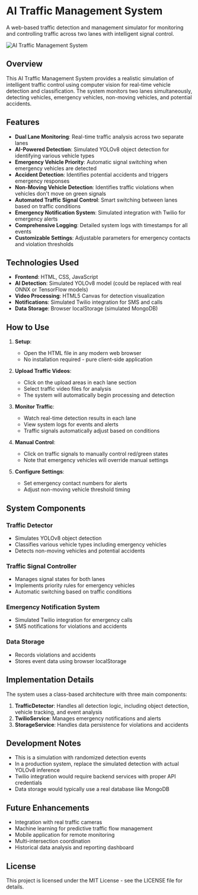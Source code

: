 # AI Traffic Management System

A web-based traffic detection and management simulator for monitoring and controlling traffic across two lanes with intelligent signal control.

![AI Traffic Management System](https://via.placeholder.com/800x400?text=AI+Traffic+Management+System)

## Overview

This AI Traffic Management System provides a realistic simulation of intelligent traffic control using computer vision for real-time vehicle detection and classification. The system monitors two lanes simultaneously, detecting vehicles, emergency vehicles, non-moving vehicles, and potential accidents.

## Features

- **Dual Lane Monitoring**: Real-time traffic analysis across two separate lanes
- **AI-Powered Detection**: Simulated YOLOv8 object detection for identifying various vehicle types
- **Emergency Vehicle Priority**: Automatic signal switching when emergency vehicles are detected
- **Accident Detection**: Identifies potential accidents and triggers emergency responses
- **Non-Moving Vehicle Detection**: Identifies traffic violations when vehicles don't move on green signals
- **Automated Traffic Signal Control**: Smart switching between lanes based on traffic conditions
- **Emergency Notification System**: Simulated integration with Twilio for emergency alerts
- **Comprehensive Logging**: Detailed system logs with timestamps for all events
- **Customizable Settings**: Adjustable parameters for emergency contacts and violation thresholds

## Technologies Used

- **Frontend**: HTML, CSS, JavaScript
- **AI Detection**: Simulated YOLOv8 model (could be replaced with real ONNX or TensorFlow models)
- **Video Processing**: HTML5 Canvas for detection visualization
- **Notifications**: Simulated Twilio integration for SMS and calls
- **Data Storage**: Browser localStorage (simulated MongoDB)

## How to Use

1. **Setup**:
   - Open the HTML file in any modern web browser
   - No installation required - pure client-side application

2. **Upload Traffic Videos**:
   - Click on the upload areas in each lane section
   - Select traffic video files for analysis
   - The system will automatically begin processing and detection

3. **Monitor Traffic**:
   - Watch real-time detection results in each lane
   - View system logs for events and alerts
   - Traffic signals automatically adjust based on conditions

4. **Manual Control**:
   - Click on traffic signals to manually control red/green states
   - Note that emergency vehicles will override manual settings

5. **Configure Settings**:
   - Set emergency contact numbers for alerts
   - Adjust non-moving vehicle threshold timing

## System Components

### Traffic Detector
- Simulates YOLOv8 object detection
- Classifies various vehicle types including emergency vehicles
- Detects non-moving vehicles and potential accidents

### Traffic Signal Controller
- Manages signal states for both lanes
- Implements priority rules for emergency vehicles
- Automatic switching based on traffic conditions

### Emergency Notification System
- Simulated Twilio integration for emergency calls
- SMS notifications for violations and accidents

### Data Storage
- Records violations and accidents
- Stores event data using browser localStorage

## Implementation Details

The system uses a class-based architecture with three main components:

1. **TrafficDetector**: Handles all detection logic, including object detection, vehicle tracking, and event analysis
2. **TwilioService**: Manages emergency notifications and alerts
3. **StorageService**: Handles data persistence for violations and accidents

## Development Notes

- This is a simulation with randomized detection events
- In a production system, replace the simulated detection with actual YOLOv8 inference
- Twilio integration would require backend services with proper API credentials
- Data storage would typically use a real database like MongoDB

## Future Enhancements

- Integration with real traffic cameras
- Machine learning for predictive traffic flow management
- Mobile application for remote monitoring
- Multi-intersection coordination
- Historical data analysis and reporting dashboard

## License

This project is licensed under the MIT License - see the LICENSE file for details.